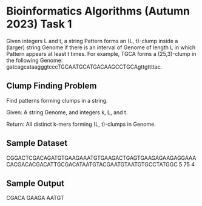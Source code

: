 # Bioinformatics Algorithms (Autumn 2023) Task 1

Given integers L and t, a string Pattern forms an (L, t)-clump inside a (larger) string Genome if there is an interval of Genome of length L in which Pattern appears at least t times. For example, TGCA forms a (25,3)-clump in the following Genome: gatcagcataagggtcccTGCAATGCATGACAAGCCTGCAgttgttttac.


## Clump Finding Problem

Find patterns forming clumps in a string.

Given: A string Genome, and integers k, L, and t.

Return: All distinct k-mers forming (L, t)-clumps in Genome.


## Sample Dataset

CGGACTCGACAGATGTGAAGAAATGTGAAGACTGAGTGAAGAGAAGAGGAAACACGACACGACATTGCGACATAATGTACGAATGTAATGTGCCTATGGC
5 75 4


## Sample Output

CGACA GAAGA AATGT